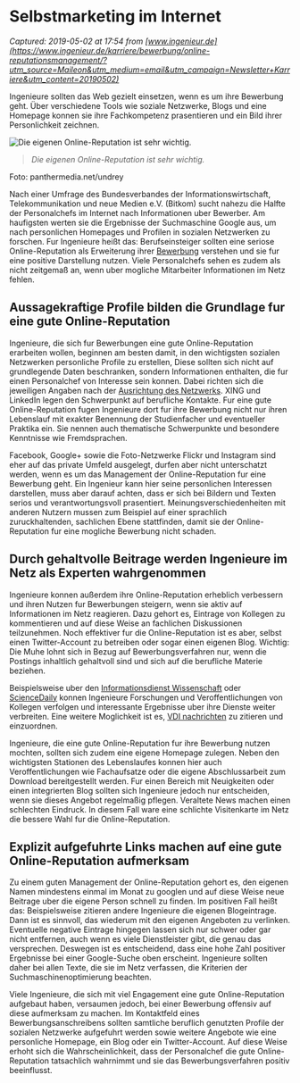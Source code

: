 # Selbstmarketing im Internet

_Captured: 2019-05-02 at 17:54 from [www.ingenieur.de](https://www.ingenieur.de/karriere/bewerbung/online-reputationsmanagement/?utm_source=Maileon&utm_medium=email&utm_campaign=Newsletter+Karriere&utm_content=20190502)_

Ingenieure sollten das Web gezielt einsetzen, wenn es um ihre Bewerbung geht. Über verschiedene Tools wie soziale Netzwerke, Blogs und eine Homepage konnen sie ihre Fachkompetenz prasentieren und ein Bild ihrer Personlichkeit zeichnen.

![Die eigenen Online-Reputation ist sehr wichtig.](https://www.ingenieur.de/wp-content/uploads/2016/06/panthermedia_B84545692_1000x667-e1516361994159.jpg)

> _Die eigenen Online-Reputation ist sehr wichtig._

Foto: panthermedia.net/undrey

Nach einer Umfrage des Bundesverbandes der Informationswirtschaft, Telekommunikation und neue Medien e.V. (Bitkom) sucht nahezu die Halfte der Personalchefs im Internet nach Informationen uber Bewerber. Am haufigsten werten sie die Ergebnisse der Suchmaschine Google aus, um nach personlichen Homepages und Profilen in sozialen Netzwerken zu forschen. Fur Ingenieure heißt das: Berufseinsteiger sollten eine seriose Online-Reputation als Erweiterung ihrer [Bewerbung](https://www.ingenieur.de/karriere/bewerbung/so-bekommt-ihre-bewerbung-garantiert-aufmerksamkeit/) verstehen und sie fur eine positive Darstellung nutzen. Viele Personalchefs sehen es zudem als nicht zeitgemaß an, wenn uber mogliche Mitarbeiter Informationen im Netz fehlen.

## Aussagekraftige Profile bilden die Grundlage fur eine gute Online-Reputation

Ingenieure, die sich fur Bewerbungen eine gute Online-Reputation erarbeiten wollen, beginnen am besten damit, in den wichtigsten sozialen Netzwerken personliche Profile zu erstellen, Diese sollten sich nicht auf grundlegende Daten beschranken, sondern Informationen enthalten, die fur einen Personalchef von Interesse sein konnen. Dabei richten sich die jeweiligen Angaben nach der [Ausrichtung des Netzwerks](https://www.ingenieur.de/karriere/bewerbung/welches-business-netzwerk-passt-zu-mir/). XING und LinkedIn legen den Schwerpunkt auf berufliche Kontakte. Fur eine gute Online-Reputation fugen Ingenieure dort fur ihre Bewerbung nicht nur ihren Lebenslauf mit exakter Benennung der Studienfacher und eventueller Praktika ein. Sie nennen auch thematische Schwerpunkte und besondere Kenntnisse wie Fremdsprachen.

Facebook, Google+ sowie die Foto-Netzwerke Flickr und Instagram sind eher auf das private Umfeld ausgelegt, durfen aber nicht unterschatzt werden, wenn es um das Management der Online-Reputation fur eine Bewerbung geht. Ein Ingenieur kann hier seine personlichen Interessen darstellen, muss aber darauf achten, dass er sich bei Bildern und Texten serios und verantwortungsvoll prasentiert. Meinungsverschiedenheiten mit anderen Nutzern mussen zum Beispiel auf einer sprachlich zuruckhaltenden, sachlichen Ebene stattfinden, damit sie der Online-Reputation fur eine mogliche Bewerbung nicht schaden.

## Durch gehaltvolle Beitrage werden Ingenieure im Netz als Experten wahrgenommen

Ingenieure konnen außerdem ihre Online-Reputation erheblich verbessern und ihren Nutzen fur Bewerbungen steigern, wenn sie aktiv auf Informationen im Netz reagieren. Dazu gehort es, Eintrage von Kollegen zu kommentieren und auf diese Weise an fachlichen Diskussionen teilzunehmen. Noch effektiver fur die Online-Reputation ist es aber, selbst einen Twitter-Account zu betreiben oder sogar einen eigenen Blog. Wichtig: Die Muhe lohnt sich in Bezug auf Bewerbungsverfahren nur, wenn die Postings inhaltlich gehaltvoll sind und sich auf die berufliche Materie beziehen.

Beispielsweise uber den [Informationsdienst Wissenschaft](http://www.idw-online.de) oder [ScienceDaily](http://www.sciencedaily.com) konnen Ingenieure Forschungen und Veroffentlichungen von Kollegen verfolgen und interessante Ergebnisse uber ihre Dienste weiter verbreiten. Eine weitere Moglichkeit ist es, [VDI nachrichten](http://www.vdi-nachrichten.com) zu zitieren und einzuordnen.

Ingenieure, die eine gute Online-Reputation fur ihre Bewerbung nutzen mochten, sollten sich zudem eine eigene Homepage zulegen. Neben den wichtigsten Stationen des Lebenslaufes konnen hier auch Veroffentlichungen wie Fachaufsatze oder die eigene Abschlussarbeit zum Download bereitgestellt werden. Fur einen Bereich mit Neuigkeiten oder einen integrierten Blog sollten sich Ingenieure jedoch nur entscheiden, wenn sie dieses Angebot regelmaßig pflegen. Veraltete News machen einen schlechten Eindruck. In diesem Fall ware eine schlichte Visitenkarte im Netz die bessere Wahl fur die Online-Reputation.

## Explizit aufgefuhrte Links machen auf eine gute Online-Reputation aufmerksam

Zu einem guten Management der Online-Reputation gehort es, den eigenen Namen mindestens einmal im Monat zu googlen und auf diese Weise neue Beitrage uber die eigene Person schnell zu finden. Im positiven Fall heißt das: Beispielsweise zitieren andere Ingenieure die eigenen Blogeintrage. Dann ist es sinnvoll, das wiederum mit den eigenen Angeboten zu verlinken. Eventuelle negative Eintrage hingegen lassen sich nur schwer oder gar nicht entfernen, auch wenn es viele Dienstleister gibt, die genau das versprechen. Deswegen ist es entscheidend, dass eine hohe Zahl positiver Ergebnisse bei einer Google-Suche oben erscheint. Ingenieure sollten daher bei allen Texte, die sie im Netz verfassen, die Kriterien der Suchmaschinenoptimierung beachten.

Viele Ingenieure, die sich mit viel Engagement eine gute Online-Reputation aufgebaut haben, versaumen jedoch, bei einer Bewerbung offensiv auf diese aufmerksam zu machen. Im Kontaktfeld eines Bewerbungsanschreibens sollten samtliche beruflich genutzten Profile der sozialen Netzwerke aufgefuhrt werden sowie weitere Angebote wie eine personliche Homepage, ein Blog oder ein Twitter-Account. Auf diese Weise erhoht sich die Wahrscheinlichkeit, dass der Personalchef die gute Online-Reputation tatsachlich wahrnimmt und sie das Bewerbungsverfahren positiv beeinflusst.
